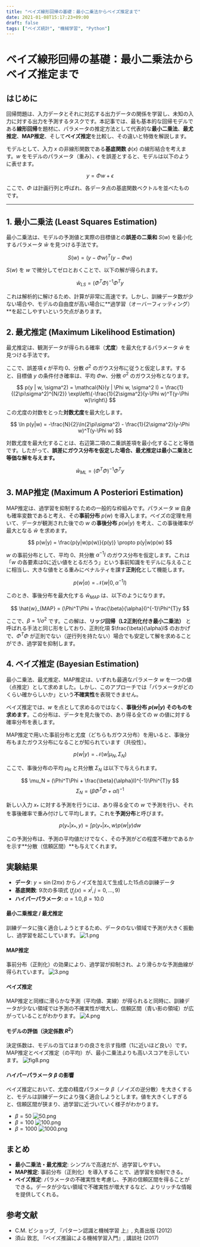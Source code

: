 ```yaml
---
title: "ベイズ線形回帰の基礎：最小二乗法からベイズ推定まで"
date: 2021-01-08T15:17:23+09:00
draft: false
tags: ["ベイズ統計", "機械学習", "Python"] 
---
```

<!--more-->
# ベイズ線形回帰の基礎：最小二乗法からベイズ推定まで

## はじめに
回帰問題は、入力データとそれに対応する出力データの関係を学習し、未知の入力に対する出力を予測するタスクです。本記事では、最も基本的な回帰モデルである**線形回帰**を題材に、パラメータの推定方法として代表的な**最小二乗法**、**最尤推定**、**MAP推定**、そして**ベイズ推定**を比較し、その違いと特徴を解説します。

モデルとして、入力 $x$ の非線形関数である**基底関数** $\phi(x)$ の線形結合を考えます。$w$ をモデルのパラメータ（重み）、$\epsilon$ を誤差とすると、モデルは以下のように表せます。

$$ y = \Phi w + \epsilon $$

ここで、$\Phi$ は計画行列と呼ばれ、各データ点の基底関数ベクトルを並べたものです。

---

## 1. 最小二乗法 (Least Squares Estimation)
最小二乗法は、モデルの予測値と実際の目標値との**誤差の二乗和** $S(w)$ を最小化するパラメータ $\hat{w}$ を見つける手法です。

$$ S(w) = (y - \Phi w)^T (y - \Phi w) $$

$S(w)$ を $w$ で微分してゼロとおくことで、以下の解が得られます。

$$ \hat{w}_{LS} = (\Phi^T \Phi)^{-1} \Phi^T y $$

これは解析的に解けるため、計算が非常に高速です。しかし、訓練データ数が少ない場合や、モデルの自由度が高い場合に**過学習（オーバーフィッティング）**を起こしやすいという欠点があります。

## 2. 最尤推定 (Maximum Likelihood Estimation)
最尤推定は、観測データが得られる確率（**尤度**）を最大化するパラメータ $\hat{w}$ を見つける手法です。

ここで、誤差項 $\epsilon$ が平均 $0$、分散 $\sigma^2$ のガウス分布に従うと仮定します。すると、目標値 $y$ の条件付き確率は、平均 $\Phi w$、分散 $\sigma^2$ のガウス分布となります。

$$ p(y | w, \sigma^2) = \mathcal{N}(y | \Phi w, \sigma^2 I) = \frac{1}{(2\pi\sigma^2)^{N/2}} \exp\left\{-\frac{1}{2\sigma^2}(y-\Phi w)^T(y-\Phi w)\right\} $$

この尤度の対数をとった**対数尤度**を最大化します。

$$ \ln p(y|w) = -\frac{N}{2}\ln(2\pi\sigma^2) - \frac{1}{2\sigma^2}(y-\Phi w)^T(y-\Phi w) $$

対数尤度を最大化することは、右辺第二項の二乗誤差項を最小化することと等価です。したがって、**誤差にガウス分布を仮定した場合、最尤推定は最小二乗法と等価な解を与えます。**

$$ \hat{w}_{ML} = (\Phi^T\Phi)^{-1}\Phi^{T}y $$

## 3. MAP推定 (Maximum A Posteriori Estimation)
MAP推定は、過学習を抑制するための一般的な枠組みです。パラメータ $w$ 自身も確率変数であると考え、その**事前分布** $p(w)$ を導入します。ベイズの定理を用いて、データが観測された後での $w$ の**事後分布** $p(w|y)$ を考え、この事後確率が最大となる $\hat{w}$ を求めます。

$$ p(w|y) = \frac{p(y|w)p(w)}{p(y)} \propto p(y|w)p(w) $$

$w$ の事前分布として、平均 $0$、共分散 $\alpha^{-1}I$ のガウス分布を仮定します。これは「$w$ の各要素は0に近い値をとるだろう」という事前知識をモデルに与えることに相当し、大きな値をとる重みにペナルティを課す**正則化**として機能します。

$$ p(w|\alpha) = \mathcal{N}(w|0, \alpha^{-1}I) $$

このとき、事後分布を最大化する $\hat{w}_{MAP}$ は、以下のようになります。

$$ \hat{w}_{MAP} = (\Phi^T\Phi + \frac{\beta}{\alpha}I)^{-1}\Phi^{T}y $$

ここで、$\beta = 1/\sigma^2$ です。この解は、**リッジ回帰（L2正則化付き最小二乗法）** と呼ばれる手法と同じ形をしており、正則化項 $\frac{\beta}{\alpha}I$ のおかげで、$\Phi^T\Phi$ が正則でない（逆行列を持たない）場合でも安定して解を求めることができ、過学習を抑制します。

## 4. ベイズ推定 (Bayesian Estimation)
最小二乗法、最尤推定、MAP推定は、いずれも最適なパラメータ $w$ を一つの値（点推定）として求めました。しかし、このアプローチでは「パラメータがどのくらい確からしいか」という**不確実性**を表現できません。

ベイズ推定では、$w$ を点として求めるのではなく、**事後分布 $p(w|y)$ そのものを求めます**。この分布は、データを見た後での、あり得る全ての $w$ の値に対する確率分布を表します。

MAP推定で用いた事前分布と尤度（どちらもガウス分布）を用いると、事後分布もまたガウス分布になることが知られています（共役性）。

$$ p(w|y) = \mathcal{N}(w | \mu_N, \Sigma_N) $$

ここで、事後分布の平均 $\mu_N$ と共分散 $\Sigma_N$ は以下で与えられます。

$$ \mu_N = (\Phi^T\Phi + \frac{\beta}{\alpha}I)^{-1}\Phi^{T}y $$
$$ \Sigma_N = (\beta\Phi^T\Phi + \alpha I)^{-1} $$

新しい入力 $x_*$ に対する予測を行うには、あり得る全ての $w$ で予測を行い、それを事後確率で重み付けして平均します。これを**予測分布**と呼びます。

$$ p(y_* | x_*, y) = \int p(y_* | x_*, w) p(w|y) dw $$

この予測分布は、予測の平均値だけでなく、その予測がどの程度不確かであるかを示す**分散（信頼区間）**も与えてくれます。

## 実験結果

-   **データ**: $y = \sin(2\pi x)$ からノイズを加えて生成した15点の訓練データ
-   **基底関数**: 9次の多項式 ($f_j(x) = x^j, j=0, ..., 9$)
-   **ハイパーパラメータ**: $\alpha=1.0, \beta=10.0$

#### 最小二乗推定 / 最尤推定
訓練データに強く適合しようとするため、データのない領域で予測が大きく振動し、過学習を起こしています。
![1.png](.././fig1.png)

#### MAP推定
事前分布（正則化）の効果により、過学習が抑制され、より滑らかな予測曲線が得られています。
![3.png](.././fig2.png)

#### ベイズ推定
MAP推定と同様に滑らかな予測（平均値、実線）が得られると同時に、訓練データが少ない領域では予測の不確実性が増大し、信頼区間（青い影の領域）が広がっていることがわかります。
![4.png](.././fig3.png)

#### モデルの評価（決定係数 $R^2$）
決定係数は、モデルの当てはまりの良さを示す指標（1に近いほど良い）です。MAP推定とベイズ推定（の平均）が、最小二乗法よりも高いスコアを示しています。
![fig8.png](.././fig4.png)

#### ハイパーパラメータ $\beta$ の影響
ベイズ推定において、尤度の精度パラメータ $\beta$（ノイズの逆分散）を大きくすると、モデルは訓練データにより強く適合しようとします。値を大きくしすぎると、信頼区間が狭まり、過学習に近づいていく様子がわかります。

-   $\beta=50$
    ![50.png](.././fig5.png)
-   $\beta=100$
    ![100.png](.././fig6.png)
-   $\beta=1000$
    ![1000.png](.././fig7.png)

## まとめ
-   **最小二乗法・最尤推定**: シンプルで高速だが、過学習しやすい。
-   **MAP推定**: 事前分布（正則化）を導入することで、過学習を抑制できる。
-   **ベイズ推定**: パラメータの不確実性を考慮し、予測の信頼区間を得ることができる。データが少ない領域で不確実性が増大するなど、よりリッチな情報を提供してくれる。

## 参考文献
- C.M. ビショップ, 『パターン認識と機械学習 上』, 丸善出版 (2012)
- 須山 敦志, 『ベイズ推論による機械学習入門』, 講談社 (2017)